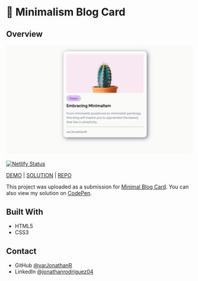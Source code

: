 # 🌵 Minimalism Blog Card

## Overview

![Minimalism-Blog-Card_preview](https://github.com/varJonathanR/mini-blog-card/blob/main/assets/mini-blog-card_preview.png)

[![Netlify Status](https://api.netlify.com/api/v1/badges/36b4e704-bdb9-4ac3-8f5c-16b41d42fba2/deploy-status)](https://app.netlify.com/sites/mini-blog-card-varjonathanr/deploys)

[DEMO](https://mini-blog-card-varjonathanr.netlify.app/) | [SOLUTION](https://devchallenges.io/solution/354) | [REPO](https://github.com/varJonathanR/mini-blog-card)

This project was uploaded as a submission for [Minimal Blog Card](https://devchallenges.io/challenge/27). You can also view my solution on [CodePen](https://codepen.io/varJonathanR/pen/rNoEEJg).

## Built With

- HTML5
- CSS3

## Contact

- GitHub [@varJonathanR](https://github.com/varJonathanR)
- LinkedIn [@jonathanrodriguez04](https://www.linkedin.com/in/jonathanrodriguez04)